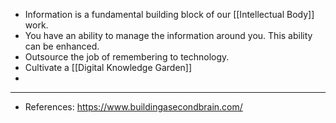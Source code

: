 - Information is a fundamental building block of our [[Intellectual Body]] work.
- You have an ability to manage the information around you. This ability can be enhanced.
- Outsource the job of remembering to technology.
- Cultivate a [[Digital Knowledge Garden]]
-
- ---
- References: https://www.buildingasecondbrain.com/